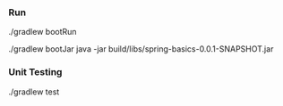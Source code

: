 ### Run
./gradlew bootRun


./gradlew bootJar
java -jar build/libs/spring-basics-0.0.1-SNAPSHOT.jar

### Unit Testing
./gradlew test